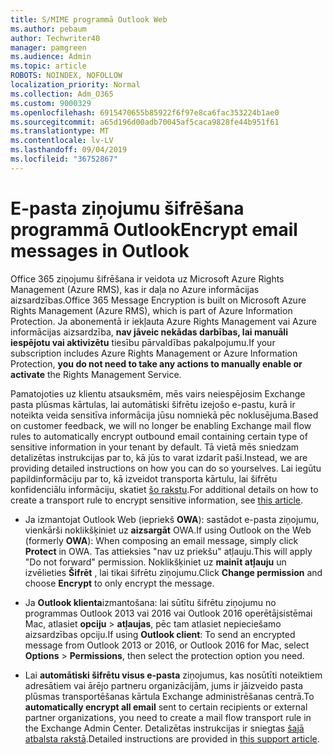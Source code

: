 ```yaml
---
title: S/MIME programmā Outlook Web
ms.author: pebaum
author: Techwriter40
manager: pamgreen
ms.audience: Admin
ms.topic: article
ROBOTS: NOINDEX, NOFOLLOW
localization_priority: Normal
ms.collection: Adm_O365
ms.custom: 9000329
ms.openlocfilehash: 6915470655b85922f6f97e8ca6fac353224b1ae0
ms.sourcegitcommit: a65d196d00adb70045af5caca9828fe44b951f61
ms.translationtype: MT
ms.contentlocale: lv-LV
ms.lasthandoff: 09/04/2019
ms.locfileid: "36752867"
---
```

# <a name="encrypt-email-messages-in-outlook"></a><span data-ttu-id="37def-102">E-pasta ziņojumu šifrēšana programmā Outlook</span><span class="sxs-lookup"><span data-stu-id="37def-102">Encrypt email messages in Outlook</span></span>

<span data-ttu-id="37def-103">Office 365 ziņojumu šifrēšana ir veidota uz Microsoft Azure Rights Management (Azure RMS), kas ir daļa no Azure informācijas aizsardzības.</span><span class="sxs-lookup"><span data-stu-id="37def-103">Office 365 Message Encryption is built on Microsoft Azure Rights Management (Azure RMS), which is part of Azure Information Protection.</span></span> <span data-ttu-id="37def-104">Ja abonementā ir iekļauta Azure Rights Management vai Azure informācijas aizsardzība, **nav jāveic nekādas darbības, lai manuāli iespējotu vai aktivizētu** tiesību pārvaldības pakalpojumu.</span><span class="sxs-lookup"><span data-stu-id="37def-104">If your subscription includes Azure Rights Management or Azure Information Protection, **you do not need to take any actions to manually enable or activate** the Rights Management Service.</span></span>

<span data-ttu-id="37def-105">Pamatojoties uz klientu atsauksmēm, mēs vairs neiespējosim Exchange pasta plūsmas kārtulas, lai automātiski šifrētu izejošo e-pastu, kurā ir noteikta veida sensitīva informācija jūsu nomniekā pēc noklusējuma.</span><span class="sxs-lookup"><span data-stu-id="37def-105">Based on customer feedback, we will no longer be enabling Exchange mail flow rules to automatically encrypt outbound email containing certain type of sensitive information in your tenant by default.</span></span> <span data-ttu-id="37def-106">Tā vietā mēs sniedzam detalizētas instrukcijas par to, kā jūs to varat izdarīt paši.</span><span class="sxs-lookup"><span data-stu-id="37def-106">Instead, we are providing detailed instructions on how you can do so yourselves.</span></span> <span data-ttu-id="37def-107">Lai iegūtu papildinformāciju par to, kā izveidot transporta kārtulu, lai šifrētu konfidenciālu informāciju, skatiet [šo rakstu](https://aka.ms/OmeEtr).</span><span class="sxs-lookup"><span data-stu-id="37def-107">For additional details on how to create a transport rule to encrypt sensitive information, see [this article](https://aka.ms/OmeEtr).</span></span>

- <span data-ttu-id="37def-108">Ja izmantojat Outlook Web (iepriekš **OWA**): sastādot e-pasta ziņojumu, vienkārši noklikšķiniet uz **aizsargāt** OWA.</span><span class="sxs-lookup"><span data-stu-id="37def-108">If using Outlook on the Web (formerly **OWA**): When composing an email message, simply click **Protect** in OWA.</span></span> <span data-ttu-id="37def-109">Tas attieksies "nav uz priekšu" atļauju.</span><span class="sxs-lookup"><span data-stu-id="37def-109">This will apply "Do not forward" permission.</span></span> <span data-ttu-id="37def-110">Noklikšķiniet uz **mainīt atļauju** un izvēlieties **Šifrēt** , lai tikai šifrētu ziņojumu.</span><span class="sxs-lookup"><span data-stu-id="37def-110">Click **Change permission** and choose **Encrypt** to only encrypt the message.</span></span>

- <span data-ttu-id="37def-111">Ja **Outlook klienta**izmantošana: lai sūtītu šifrētu ziņojumu no programmas Outlook 2013 vai 2016 vai Outlook 2016 operētājsistēmai Mac, atlasiet **opciju** > **atļaujas**, pēc tam atlasiet nepieciešamo aizsardzības opciju.</span><span class="sxs-lookup"><span data-stu-id="37def-111">If using **Outlook client**: To send an encrypted message from Outlook 2013 or 2016, or Outlook 2016 for Mac, select **Options** > **Permissions**, then select the protection option you need.</span></span>

- <span data-ttu-id="37def-112">Lai **automātiski šifrētu visus e-pasta** ziņojumus, kas nosūtīti noteiktiem adresātiem vai ārējo partneru organizācijām, jums ir jāizveido pasta plūsmas transportēšanas kārtula Exchange administrēšanas centrā.</span><span class="sxs-lookup"><span data-stu-id="37def-112">To **automatically encrypt all email** sent to certain recipients or external partner organizations, you need to create a mail flow transport rule in the Exchange Admin Center.</span></span> <span data-ttu-id="37def-113">Detalizētas instrukcijas ir sniegtas [šajā atbalsta rakstā](https://docs.microsoft.com/office365/securitycompliance/define-mail-flow-rules-to-encrypt-email#create-a-mail-flow-rule-to-encrypt-email-messages-with-the-new-ome-capabilities).</span><span class="sxs-lookup"><span data-stu-id="37def-113">Detailed instructions are provided in [this support article](https://docs.microsoft.com/office365/securitycompliance/define-mail-flow-rules-to-encrypt-email#create-a-mail-flow-rule-to-encrypt-email-messages-with-the-new-ome-capabilities).</span></span>

